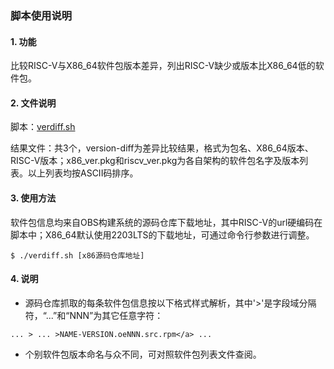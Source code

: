 ### 脚本使用说明

#### 1. 功能

比较RISC-V与X86_64软件包版本差异，列出RISC-V缺少或版本比X86_64低的软件包。

#### 2. 文件说明

脚本：[verdiff.sh](verdiff.sh)

结果文件：共3个，version-diff为差异比较结果，格式为包名、X86_64版本、RISC-V版本；x86_ver.pkg和riscv_ver.pkg为各自架构的软件包名字及版本列表。以上列表均按ASCII码排序。

#### 3. 使用方法

软件包信息均来自OBS构建系统的源码仓库下载地址，其中RISC-V的url硬编码在脚本中；X86_64默认使用2203LTS的下载地址，可通过命令行参数进行调整。
```
$ ./verdiff.sh [x86源码仓库地址]
```

#### 4. 说明

- 源码仓库抓取的每条软件包信息按以下格式样式解析，其中'>'是字段域分隔符，“...”和“NNN”为其它任意字符：
```
... > ... >NAME-VERSION.oeNNN.src.rpm</a> ...
```

- 个别软件包版本命名与众不同，可对照软件包列表文件查阅。